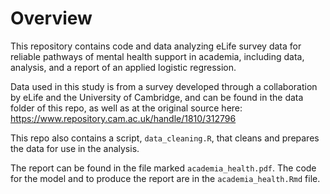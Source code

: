 # Overview

This repository contains code and data analyzing eLife survey data for reliable pathways of mental health support in academia, including data, analysis, and a report of an applied logistic regression.
 
Data used in this study is from a survey developed through a collaboration by eLife and the University of Cambridge, and can be found in the data folder of this repo, as well as at the original source here: https://www.repository.cam.ac.uk/handle/1810/312796 

This repo also contains a script, `data_cleaning.R`, that cleans and prepares the data for use in the analysis.

The report can be found in the file marked `academia_health.pdf`. The code for the model and to produce the report are in the `academia_health.Rmd` file.







